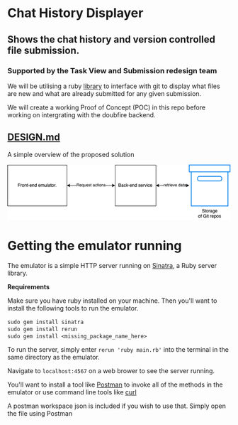# Chat History Displayer

## Shows the chat history and version controlled file submission.
### Supported by the Task View and Submission redesign team

We will be utilising a ruby [library](https://github.com/ruby-git/ruby-git) to interface with git to display what files are new and what are already submitted for any given submission. 

We will create a working Proof of Concept (POC) in this repo before working on intergrating with the doubfire backend. 

## [DESIGN.md](./DESIGN.md)

A simple overview of the proposed solution

![image](./overview.png)

# Getting the emulator running

The emulator is a simple HTTP server running on [Sinatra](https://sinatrarb.com/), a Ruby server library. 

**Requirements**

Make sure you have ruby installed on your machine. Then you'll want to install the following tools to run the emulator.

```
sudo gem install sinatra
sudo gem install rerun
sudo gem install <missing_package_name_here>
```

To run the server, simply enter `rerun 'ruby main.rb'` into the terminal in the same directory as the emulator. 

Navigate to `localhost:4567` on a web brower to see the server running.

You'll want to install a tool like [Postman](https://www.postman.com/) to invoke all of the methods in the emulator or use command line tools like [curl](https://curl.se/)

A postman workspace json is included if you wish to use that. Simply open the file using Postman 